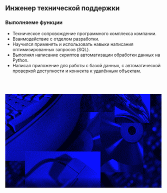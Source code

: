 ## Инженер технической поддержки
### Выполняеме функции
- Техническое сопровождение программного комплекса компании.
- Взаимодействие с отделом разработки.
- Научился применять и использовать навыки написания оптимизированных запросов (SQL).
- Выполнял написание скриптов автоматизации обработки данных на Python.
- Написал приложение для работы с базой данных, с автоматической проверкой доступности и коннекта к удалённым объектам.


<br><br><br>
<img src="img/wallpaper.png" alt="Оригинальный фон рабочего стола Windows 95" width="500" height="300">
